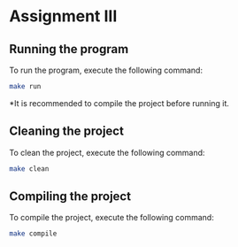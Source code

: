 # Assignment III

## Running the program

To run the program, execute the following command:

```bash
make run
```

*It is recommended to compile the project before running it.

## Cleaning the project

To clean the project, execute the following command:

```bash
make clean
```

## Compiling the project

To compile the project, execute the following command:

```bash
make compile
```
